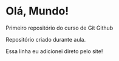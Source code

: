 # Olá, Mundo!
 Primeiro repositório do curso de Git Github

Repositório criado durante aula.

Essa linha eu adicionei direto pelo site!
